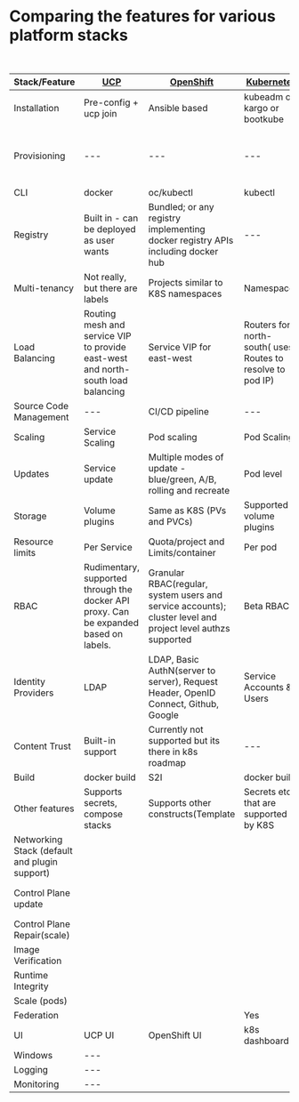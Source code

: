 # Comparing the features for various platform stacks

<br>

 |  Stack/Feature  |  <a href=https://docs.docker.com/datacenter/install/linux/>UCP</a>  |  <a href=https://github.com/openshift/openshift-ansible>OpenShift</a> <a href=https://install.openshift.com/></a>   |   <a href=https://github.com/kubernetes/kubernetes>Kubernetes</a>    |  <a href=https://github.com/apprenda/kismatic>Kismatic</a>   | <a href=https://www.ubuntu.com/containers/kubernetes>Canonical</a>  |  
 |  -------------  |  -------------  | -------------  | -------------  | -------------  |  -------------  | 
 | Installation | Pre-config + ucp join | Ansible based | kubeadm or kargo or bootkube | kismatic install | conjure-up/juju charms |
  | Provisioning | --- | --- | --- | --- | AWS, Rackspace, Google, Joyent, MAAS |
 | CLI | docker | oc/kubectl | kubectl |  kubectl | kubectl |
 | Registry | Built in - can be deployed as user wants | Bundled; or any registry implementing docker registry APIs including docker hub | --- | No | No |
 | Multi-tenancy | Not really, but there are labels  | Projects similar to K8S namespaces | Namespaces |  Namespaces | Namespaces |
 | Load Balancing | Routing mesh and service VIP to provide east-west and north-south load balancing | Service VIP for east-west |  Routers for north-south( uses Routes to resolve to pod IP) | No router |  | No router |
 | Source Code Management | --- | CI/CD pipeline | --- | --- | --- | 
 | Scaling | Service Scaling | Pod scaling | Pod Scaling | Pod Scaling |  Pod Scaling | 
 | Updates | Service update | Multiple modes of update - blue/green, A/B, rolling and recreate | Pod level | Pod level  |  Pod level  | 
 | Storage | Volume plugins | Same as K8S (PVs and PVCs) | Supported volume plugins | TODO (add list) | 
 | Resource limits | Per Service | Quota/project and Limits/container | Per pod | Per pod | Per pod | 
 | RBAC | Rudimentary, supported through the docker API proxy. Can be expanded based on labels. | Granular RBAC(regular, system users and service accounts); cluster level and project level authzs supported | Beta RBAC | ? | Same as K8s |
 | Identity Providers  | LDAP |  LDAP, Basic AuthN(server to server), Request Header,  OpenID Connect,  Github, Google | Service Accounts & Users | ? |  Same as K8s |
 | Content Trust | Built-in support | Currently not supported but its there in k8s roadmap | --- | ? |  --- | 
 | Build | docker build | S2I |  docker build |  custom build  | --- |  |  --- | 
 | Other features | Supports secrets, compose stacks | Supports other constructs(Template |  Secrets etc.) that are supported by K8S | Templates & Secrets |  |  Same as K8s |
 | Networking Stack (default and plugin support) |  |  |  | Callico | 
 | Control Plane update |  |  |  | Yes |  Scale, version update? |
 | Control Plane Repair(scale) |  |  |  |  | ??? |
 | Image Verification |  |  |  |  | No |
 | Runtime Integrity |  |  |  |  | No |
 | Scale (pods) |  |  |  |  | 
 | Federation |  |  | Yes |  | Yes | 
 | UI | UCP UI  | OpenShift UI | k8s dashboard | k8s dashboard | k8s dashboard | 
 | Windows | --- |  |  | Yes | Yes | 
 | Logging | --- |  |  | ELK | |
 | Monitoring | --- |  |  |  | |
